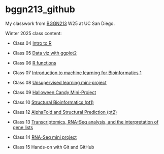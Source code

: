 # bggn213_github
My classwork from [BGGN213](https://bioboot.github.io/bggn213_W25/) W25 at UC San Diego.

Winter 2025 class content:

- Class 04 [Intro to R]()

- Class 05 [Data viz with ggplot2]()

- Class 06 [R functions](https://github.com/bioboot/bggn213_github/blob/main/class06/class06.qmd)

- Class 07 [Introduction to machine learning for Bioinformatics 1]()

- Class 08 [Unsupervised learning mini-project]()

- Class 09 [Halloween Candy Mini-Project]()

- Class 10 [Structural Bioinformatics (pt1)]()

- Class 12 [AlphaFold and Structural Prediction (pt2)]()

- Class 13 [Transcriptomics, RNA-Seq analysis, and the interpretation of gene lists]()

- Class 14 [RNA-Seq mini project]()

- Class 15 Hands-on with Git and GitHub

